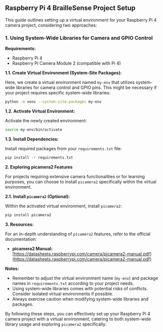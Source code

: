 ## Raspberry Pi 4 BrailleSense Project Setup 

This guide outlines setting up a virtual environment for your Raspberry Pi 4 camera project, considering two approaches:

### 1. Using System-Wide Libraries for Camera and GPIO Control

**Requirements:**

* Raspberry Pi 4
* Raspberry Pi Camera Module 2 (compatible with Pi 4)

**1.1. Create Virtual Environment (System-Site Packages):**

Here, we create a virtual environment named `my-env` that utilizes system-wide libraries for camera control and GPIO pins. This might be necessary if your project requires specific system-wide libraries:

```bash
python -m venv --system-site-packages my-env
```

**1.2. Activate Virtual Environment:**

Activate the newly created environment:

```bash
source my-env/bin/activate
```

**1.3. Install Dependencies:**

Install required packages from your `requirements.txt` file:

```bash
pip install -r requirements.txt
```

**2. Exploring picamera2 Features**

For projects requiring extensive camera functionalities or for learning purposes, you can choose to install `picamera2` specifically within the virtual environment.

**2.1. Install `picamera2` (Optional):**

Within the activated virtual environment, install `picamera2`:

```bash
pip install picamera2
```

**3. Resources:**

For an in-depth understanding of `picamera2` features, refer to the official documentation:

* **picamera2 Manual:** [https://datasheets.raspberrypi.com/camera/picamera2-manual.pdf](https://datasheets.raspberrypi.com/camera/picamera2-manual.pdf)

**Notes:**

* Remember to adjust the virtual environment name (`my-env`) and package names in `requirements.txt` according to your project needs.
* Using system-wide libraries comes with potential risks of conflicts. Consider isolated virtual environments if possible.
* Always exercise caution when modifying system-wide libraries and packages.

By following these steps, you can effectively set up your Raspberry Pi 4 camera project with a virtual environment, catering to both system-wide library usage and exploring `picamera2` specifically.
